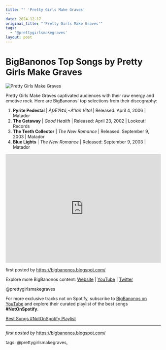 ```yaml
---
title: "' 'Pretty Girls Make Graves'
'"
date: 2024-12-17
original_title: "'Pretty Girls Make Graves'"
tags:
  - '@prettygirlsmakegraves'
layout: post
---
```

<h1>BigBanonos Top Songs by Pretty Girls Make Graves</h1>
<img alt="Pretty Girls Make Graves" src="https://i.scdn.co/image/ab6761610000e5eb9956c4e3dcfe9eb78bc9ff0d" /> <p>Pretty Girls Make Graves captivated audiences with their raw energy and emotive rock. Here are BigBanonos' top selections from their discography:</p> <ol> <li><strong>Pyrite Pedestal</strong> | <em>ÃƒÆ’Ã¢â‚¬Â°lan Vital</em> | Released: April 4, 2006 | Matador</li> <li><strong>The Getaway</strong> | <em>Good Health</em> | Released: April 23, 2002 | Lookout! Records</li> <li><strong>The Teeth Collector</strong> | <em>The New Romance</em> | Released: September 9, 2003 | Matador</li> <li><strong>Blue Lights</strong> | <em>The New Romance</em> | Released: September 9, 2003 | Matador</li>
</ol> <div> <iframe src="https://open.spotify.com/embed/playlist/1HJrJQ5wdkUo8XHqRbhyxF?utm_source=generator" width="100%" height="352" frameborder="0" allowfullscreen="" allow="autoplay; clipboard-write; encrypted-media; fullscreen; picture-in-picture" loading="lazy"></iframe>
</div> <p>first posted by <a href="https://bigbanonos.blogspot.com/">https://bigbanonos.blogspot.com/</a></p> <div> <p>Explore more BigBanonos content: <a href="https://bigbanonos.blogspot.com/">Website</a> | <a href="https://www.youtube.com/@BigBanonos">YouTube</a> | <a href="https://x.com/bigbanonos">Twitter</a></p>
</div> <!--Tags-->
<p>@prettygirlsmakegraves</p>


<!--Subscribe and Playlist Links-->
<div>
    <p>For more exclusive tracks not on Spotify, subscribe to <a href="https://www.youtube.com/@BigBanonos" target="_blank">BigBanonos on YouTube</a> and explore their curated playlist of the best songs <strong>#NotOnSpotify</strong>.</p>
    <p><a href="https://www.youtube.com/playlist?list=PLtuNtuTatqI0kFahUCbtbfenC_ET5O_tr" target="_blank">Best Songs #NotOnSpotify Playlist<br /></a></p></div>

<hr />

<p><em>first posted by</em> <a href="https://bigbanonos.blogspot.com/" rel="noopener" target="_new">https://bigbanonos.blogspot.com/</a></p>

<p>tags: @prettygirlsmakegraves,</p>

